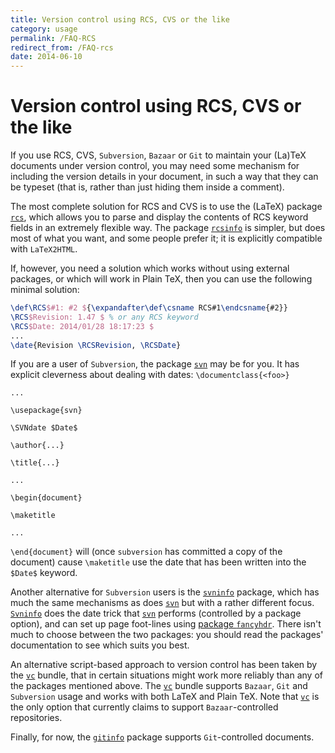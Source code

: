 ```yaml
---
title: Version control using RCS, CVS or the like
category: usage
permalink: /FAQ-RCS
redirect_from: /FAQ-rcs
date: 2014-06-10
---
```


# Version control using RCS, CVS or the like

If you use RCS, CVS, `Subversion`,
`Bazaar` or `Git` to maintain
your (La)TeX documents under version control, you may need some
mechanism for including the version details in your document, in such
a way that they can be typeset (that is, rather than just hiding them
inside a comment).

The most complete solution for RCS and CVS is to use the
(LaTeX) package [`rcs`](https://ctan.org/pkg/rcs), which allows you to parse and
display the contents of RCS keyword fields in an extremely
flexible way.  The package [`rcsinfo`](https://ctan.org/pkg/rcsinfo) is simpler, but does most
of what you want, and some people prefer it; it is explicitly
compatible with `LaTeX2HTML`.

If, however, you need a solution which works without using external
packages, or which will work in Plain TeX, then you can use the
following minimal solution:
```latex
\def\RCS$#1: #2 ${\expandafter\def\csname RCS#1\endcsname{#2}}
\RCS$Revision: 1.47 $ % or any RCS keyword
\RCS$Date: 2014/01/28 18:17:23 $
...
\date{Revision \RCSRevision, \RCSDate}
```

If you are a user of `Subversion`, the package [`svn`](https://ctan.org/pkg/svn)
may be for you.  It has explicit cleverness about dealing with dates:
`\documentclass{<foo>}`

`...`

`\usepackage{svn}`

`\SVNdate $Date$`

`\author{...}`

`\title{...}`

`...`

`\begin{document}`

`\maketitle`

`...`

`\end{document}`
will (once `subversion` has committed a copy of the document)
cause `\maketitle` use the date that has been written into the
`$Date$` keyword.

Another alternative for `Subversion` users is the
[`svninfo`](https://ctan.org/pkg/svninfo) package, which has much the same mechanisms as does
[`svn`](https://ctan.org/pkg/svn) but with a rather different focus.  [`Svninfo`](https://ctan.org/pkg/Svninfo)
does the date trick that [`svn`](https://ctan.org/pkg/svn) performs (controlled by a
package option), and can set up page foot-lines using 
[package `fancyhdr`](FAQ-fancyhdr).  There isn't much to
choose between the two packages: you should read the packages'
documentation to see which suits you best.

An alternative script-based approach to version control has been taken
by the [`vc`](https://ctan.org/pkg/vc) bundle, that in certain situations might work more
reliably than any of the packages mentioned above.  The [`vc`](https://ctan.org/pkg/vc)
bundle supports `Bazaar`, `Git` and
`Subversion` usage and works with both LaTeX and
Plain TeX.  Note that [`vc`](https://ctan.org/pkg/vc) is the only option that
currently claims to support `Bazaar`-controlled repositories.

Finally, for now, the [`gitinfo`](https://ctan.org/pkg/gitinfo) package supports
`Git`-controlled documents.

